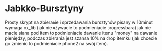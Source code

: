 # Jabkko-Bursztyny
Prosty skrypt na zbieranie i sprzedawania bursztynów pisany w 10minut wymaga ox_lib (jak nie używacie to podmieniacie progressbara) jak nie macie  siana pod item to podmieniacie dawanie itemu "money" na dawanie pieniędzy, podczas zbierania jest szansa 10% na drop itemku (jak chcecie go zmienic to podmieniacie phone2 na swój item).
